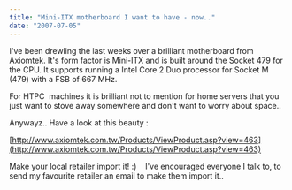 ```yaml
---
title: "Mini-ITX motherboard I want to have - now.."
date: "2007-07-05"
---
```


I've been drewling the last weeks over a brilliant motherboard from Axiomtek. It's form factor is Mini-ITX and is built around the Socket 479 for the CPU. It supports running a Intel Core 2 Duo processor for Socket M (479) with a FSB of 667 MHz.

For HTPC  machines it is brilliant not to mention for home servers that you just want to stove away somewhere and don't want to worry about space.. 

Anywayz.. Have a look at this beauty :

[http://www.axiomtek.com.tw/Products/ViewProduct.asp?view=463](http://www.axiomtek.com.tw/Products/ViewProduct.asp?view=463)

Make your local retailer import it! :)    I've encouraged everyone I talk to, to send my favourite retailer an email to make them import it..
